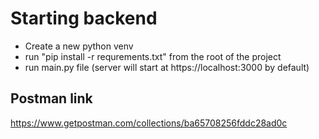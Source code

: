 # Starting backend
* Create a new python venv
* run "pip install -r requrements.txt" from the root of the project
* run main.py file (server will start at https://localhost:3000 by default)

## Postman link
https://www.getpostman.com/collections/ba65708256fddc28ad0c